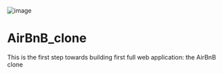 ![image](https://user-images.githubusercontent.com/113668336/225671428-fb6036bf-13cc-40cc-bf23-f105641200a5.png)

# AirBnB_clone
This is the first step towards building first full web application: the AirBnB clone
